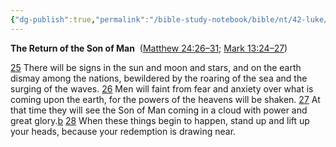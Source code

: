 ```yaml
---
{"dg-publish":true,"permalink":"/bible-study-notebook/bible/nt/42-luke/luke-21-25-28/","tags":["NT/42_Luke-21v25-28"],"created":"2025-06-02T23:40:12.170-04:00","updated":"2025-06-02T20:08:11.143-04:00"}
---
```


**The Return of the Son of Man** 
([Matthew 24:26–31](https://www.google.com/url?sa=E&q=https%3A%2F%2Fbiblehub.com%2Fbsb%2Fmatthew%2F24.htm%2326); [Mark 13:24–27](https://www.google.com/url?sa=E&q=https%3A%2F%2Fbiblehub.com%2Fbsb%2Fmark%2F13.htm%2324))

[25](https://www.google.com/url?sa=E&q=https%3A%2F%2Fbiblehub.com%2Fluke%2F21-25.htm) There will be signs in the sun and moon and stars, and on the earth dismay among the nations, bewildered by the roaring of the sea and the surging of the waves. [26](https://www.google.com/url?sa=E&q=https%3A%2F%2Fbiblehub.com%2Fluke%2F21-26.htm) Men will faint from fear and anxiety over what is coming upon the earth, for the powers of the heavens will be shaken. [27](https://www.google.com/url?sa=E&q=https%3A%2F%2Fbiblehub.com%2Fluke%2F21-27.htm) At that time they will see the Son of Man coming in a cloud with power and great glory.[b](https://www.google.com/url?sa=E&q=https%3A%2F%2Fbiblehub.com%2Fbsb%2Fluke%2F%23fn) [28](https://www.google.com/url?sa=E&q=https%3A%2F%2Fbiblehub.com%2Fluke%2F21-28.htm) When these things begin to happen, stand up and lift up your heads, because your redemption is drawing near.
